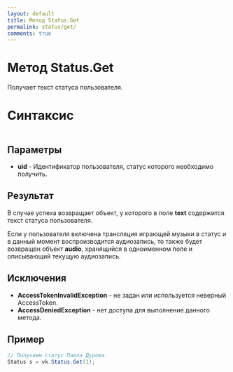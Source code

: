 ```yaml
---
layout: default
title: Метод Status.Get
permalink: status/get/
comments: true
---
```

# Метод Status.Get
Получает текст статуса пользователя.

# Синтаксис
```csharp

```

## Параметры
+ **uid** - Идентификатор пользователя, статус которого необходимо получить.

## Результат
В случае успеха возвращает объект, у которого в поле **text** содержится текст статуса пользователя. 

Если у пользователя включена трансляция играющей музыки в статус и в данный момент воспроизводится аудиозапись, то также будет возвращен объект **audio**, хранящийся в одноименном поле и описывающий текущую аудиозапись.

## Исключения
+ **AccessTokenInvalidException** - не задан или используется неверный AccessToken.
+ **AccessDeniedException** - нет доступа для выполнение данного метода.

## Пример
```csharp
// Получаем статус Павла Дурова.
Status s = vk.Status.Get(1);
```
